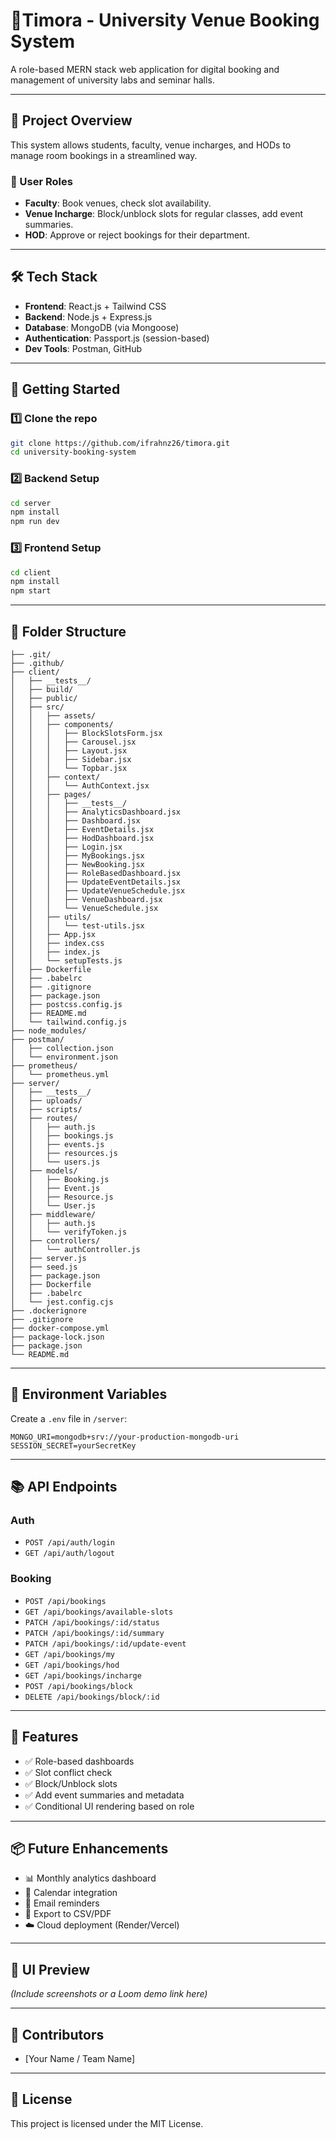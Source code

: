# 🏫Timora - University Venue Booking System

A role-based MERN stack web application for digital booking and management of university labs and seminar halls.

---

## 📌 Project Overview

This system allows students, faculty, venue incharges, and HODs to manage room bookings in a streamlined way.

### 👥 User Roles

- **Faculty**: Book venues, check slot availability.
- **Venue Incharge**: Block/unblock slots for regular classes, add event summaries.
- **HOD**: Approve or reject bookings for their department.

---

## 🛠 Tech Stack

- **Frontend**: React.js + Tailwind CSS
- **Backend**: Node.js + Express.js
- **Database**: MongoDB (via Mongoose)
- **Authentication**: Passport.js (session-based)
- **Dev Tools**: Postman, GitHub

---

## 🚀 Getting Started

### 1️⃣ Clone the repo

```bash
git clone https://github.com/ifrahnz26/timora.git
cd university-booking-system
```

### 2️⃣ Backend Setup

```bash
cd server
npm install
npm run dev
```

### 3️⃣ Frontend Setup

```bash
cd client
npm install
npm start
```

---

## 📁 Folder Structure

```
├── .git/
├── .github/
├── client/
│   ├── __tests__/
│   ├── build/
│   ├── public/
│   ├── src/
│   │   ├── assets/
│   │   ├── components/
│   │   │   ├── BlockSlotsForm.jsx
│   │   │   ├── Carousel.jsx
│   │   │   ├── Layout.jsx
│   │   │   ├── Sidebar.jsx
│   │   │   └── Topbar.jsx
│   │   ├── context/
│   │   │   └── AuthContext.jsx
│   │   ├── pages/
│   │   │   ├── __tests__/
│   │   │   ├── AnalyticsDashboard.jsx
│   │   │   ├── Dashboard.jsx
│   │   │   ├── EventDetails.jsx
│   │   │   ├── HodDashboard.jsx
│   │   │   ├── Login.jsx
│   │   │   ├── MyBookings.jsx
│   │   │   ├── NewBooking.jsx
│   │   │   ├── RoleBasedDashboard.jsx
│   │   │   ├── UpdateEventDetails.jsx
│   │   │   ├── UpdateVenueSchedule.jsx
│   │   │   ├── VenueDashboard.jsx
│   │   │   └── VenueSchedule.jsx
│   │   ├── utils/
│   │   │   └── test-utils.jsx
│   │   ├── App.jsx
│   │   ├── index.css
│   │   ├── index.js
│   │   └── setupTests.js
│   ├── Dockerfile
│   ├── .babelrc
│   ├── .gitignore
│   ├── package.json
│   ├── postcss.config.js
│   ├── README.md
│   └── tailwind.config.js
├── node_modules/
├── postman/
│   ├── collection.json
│   └── environment.json
├── prometheus/
│   └── prometheus.yml
├── server/
│   ├── __tests__/
│   ├── uploads/
│   ├── scripts/
│   ├── routes/
│   │   ├── auth.js
│   │   ├── bookings.js
│   │   ├── events.js
│   │   ├── resources.js
│   │   └── users.js
│   ├── models/
│   │   ├── Booking.js
│   │   ├── Event.js
│   │   ├── Resource.js
│   │   └── User.js
│   ├── middleware/
│   │   ├── auth.js
│   │   └── verifyToken.js
│   ├── controllers/
│   │   └── authController.js
│   ├── server.js
│   ├── seed.js
│   ├── package.json
│   ├── Dockerfile
│   ├── .babelrc
│   └── jest.config.cjs
├── .dockerignore
├── .gitignore
├── docker-compose.yml
├── package-lock.json
├── package.json
└── README.md
```

---

## 🔐 Environment Variables

Create a `.env` file in `/server`:

```
MONGO_URI=mongodb+srv://your-production-mongodb-uri
SESSION_SECRET=yourSecretKey
```

---

## 📚 API Endpoints

### Auth

- `POST /api/auth/login`
- `GET /api/auth/logout`

### Booking

- `POST /api/bookings`
- `GET /api/bookings/available-slots`
- `PATCH /api/bookings/:id/status`
- `PATCH /api/bookings/:id/summary`
- `PATCH /api/bookings/:id/update-event`
- `GET /api/bookings/my`
- `GET /api/bookings/hod`
- `GET /api/bookings/incharge`
- `POST /api/bookings/block`
- `DELETE /api/bookings/block/:id`

---

## 🧠 Features

- ✅ Role-based dashboards
- ✅ Slot conflict check
- ✅ Block/Unblock slots
- ✅ Add event summaries and metadata
- ✅ Conditional UI rendering based on role

---

## 📦 Future Enhancements

- 📊 Monthly analytics dashboard
- 📅 Calendar integration
- 📧 Email reminders
- 🧾 Export to CSV/PDF
- ☁️ Cloud deployment (Render/Vercel)

---

## 📸 UI Preview

_(Include screenshots or a Loom demo link here)_

---

## 👥 Contributors

- [Your Name / Team Name]

---

## 📃 License

This project is licensed under the MIT License.